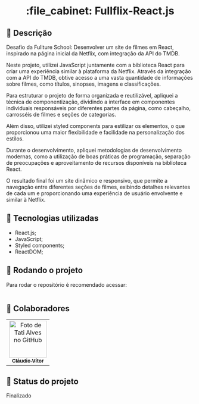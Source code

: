 <h1 align="center">:file_cabinet: Fullflix-React.js</h1>

## :memo: Descrição
Desafio da Fullture School: Desenvolver um site de filmes em React, inspirado na página inicial da Netflix, com integração da API do TMDB.

Neste projeto, utilizei JavaScript juntamente com a biblioteca React para criar uma experiência similar à plataforma da Netflix. Através da integração com a API do TMDB, obtive acesso a uma vasta quantidade de informações sobre filmes, como títulos, sinopses, imagens e classificações.

Para estruturar o projeto de forma organizada e reutilizável, apliquei a técnica de componentização, dividindo a interface em componentes individuais responsáveis por diferentes partes da página, como cabeçalho, carrosséis de filmes e seções de categorias.

Além disso, utilizei styled components para estilizar os elementos, o que proporcionou uma maior flexibilidade e facilidade na personalização dos estilos.

Durante o desenvolvimento, apliquei metodologias de desenvolvimento modernas, como a utilização de boas práticas de programação, separação de preocupações e aproveitamento de recursos disponíveis na biblioteca React.

O resultado final foi um site dinâmico e responsivo, que permite a navegação entre diferentes seções de filmes, exibindo detalhes relevantes de cada um e proporcionando uma experiência de usuário envolvente e similar à Netflix. 

## :wrench: Tecnologias utilizadas
* React.js;
* JavaScript;
* Styled components;
* ReactDOM;


## :rocket: Rodando o projeto
Para rodar o repositório é recomendado acessar:
```

```

## :handshake: Colaboradores
<table>
  <tr>
    <td align="center">
      <a href="https://github.com/ClaudioVitorP">
        <img src="https://img.freepik.com/vetores-premium/desenho-de-desenho-animado-de-um-programador_29937-8176.jpg" width="100px;" alt="Foto de Tati Alves no GitHub"/><br>
        <sub>
          <b>Cláudio Vítor</b>
        </sub>
      </a>
    </td>
  </tr>
</table>

## :dart: Status do projeto
Finalizado